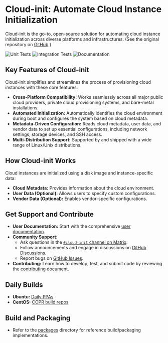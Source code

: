 # Cloud-init: Automate Cloud Instance Initialization

Cloud-init is the go-to, open-source solution for automating cloud instance initialization across diverse platforms and infrastructures. (See the original repository on [GitHub](https://github.com/canonical/cloud-init).)

![Unit Tests](https://github.com/canonical/cloud-init/actions/workflows/unit.yml/badge.svg?branch=main)
![Integration Tests](https://github.com/canonical/cloud-init/actions/workflows/integration.yml/badge.svg?branch=main)
![Documentation](https://github.com/canonical/cloud-init/actions/workflows/check_format.yml/badge.svg?branch=main)

## Key Features of Cloud-init

Cloud-init simplifies and streamlines the process of provisioning cloud instances with these core features:

*   **Cross-Platform Compatibility:** Works seamlessly across all major public cloud providers, private cloud provisioning systems, and bare-metal installations.
*   **Automated Initialization:** Automatically identifies the cloud environment during boot and configures the system based on cloud metadata.
*   **Metadata-Driven Configuration:** Reads cloud metadata, user data, and vendor data to set up essential configurations, including network settings, storage devices, and SSH access.
*   **Multi-Distribution Support:** Supported by and shipped with a wide range of Linux/Unix distributions.

## How Cloud-init Works

Cloud instances are initialized using a disk image and instance-specific data:

*   **Cloud Metadata:** Provides information about the cloud environment.
*   **User Data (Optional):** Allows users to specify custom configurations.
*   **Vendor Data (Optional):** Enables vendor-specific configurations.

## Get Support and Contribute

*   **User Documentation:** Start with the comprehensive [user documentation](https://docs.cloud-init.io/en/latest/).
*   **Community Support:**
    *   Ask questions in the [``#cloud-init`` channel on Matrix](https://matrix.to/#/#cloud-init:ubuntu.com).
    *   Follow announcements and engage in discussions on [GitHub Discussions](https://github.com/canonical/cloud-init/discussions).
    *   Report bugs on [GitHub Issues](https://github.com/canonical/cloud-init/issues).
*   **Contributing:** Learn how to develop, test, and submit code by reviewing the [contributing](https://docs.cloud-init.io/en/latest/development/index.html) document.

## Daily Builds

*   **Ubuntu:** [Daily PPAs](https://code.launchpad.net/~cloud-init-dev/+archive/ubuntu/daily)
*   **CentOS:** [COPR build repos](https://copr.fedorainfracloud.org/coprs/g/cloud-init/cloud-init-dev/)

## Build and Packaging

*   Refer to the [packages](packages) directory for reference build/packaging implementations.